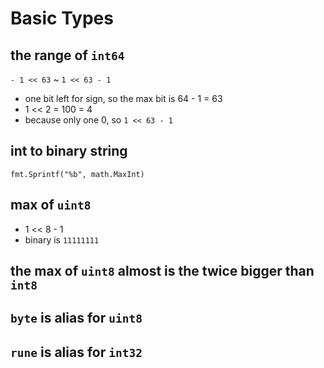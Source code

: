 # Basic Types

## the range of `int64`

`- 1 << 63`  ~ `1 << 63 - 1`

- one bit left for sign, so the max bit is 64 - 1 = 63
- 1 << 2 = 100 = 4
- because only one 0, so `1 << 63 - 1`

## int to binary string

`fmt.Sprintf("%b", math.MaxInt)`

## max of `uint8`

- 1 << 8 - 1
- binary is `11111111`

## the max of `uint8` almost is the twice bigger than `int8`

## `byte` is alias for `uint8`

## `rune` is alias for `int32`

